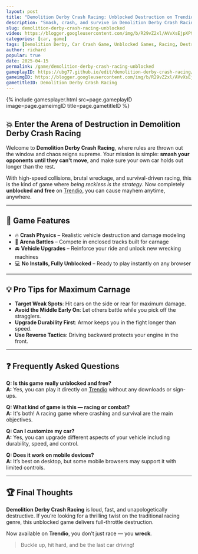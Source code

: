 ```yaml
---
layout: post
title: "Demolition Derby Crash Racing: Unblocked Destruction on Trendio"
description: "Smash, crash, and survive in Demolition Derby Crash Racing — the ultimate unblocked chaos simulator now free to play on Trendio. Can you be the last car standing?"
slug: demolition-derby-crash-racing-unblocked
video: https://blogger.googleusercontent.com/img/b/R29vZ2xl/AVvXsEjpXP9hVtZAjpdzU5CfBA2jugKE56g8kUIp0h-QT5cowxVKtuF-LzgAqVXWJ_muyP4yyZwJl47zLesBsc7fz_bK_sPJnOcIHN95_26Z0n4PqNxkhuQIsO7IvpznVt67tUkGE0YI_LhcS76W2LqGtBd5VVf-onrIPol5AaLGXiEyhGAhEmSN0qfoOdRHWWI/s600/demolition-derby-crash-racing.webp
categories: [car, game]
tags: [Demolition Derby, Car Crash Game, Unblocked Games, Racing, Destruction Arena]
author: richard
popular: true
date: 2025-04-15
permalink: /game/demolition-derby-crash-racing-unblocked
gameplayID: https://ubg77.github.io/edit/demolition-derby-crash-racing/
gameimgID: https://blogger.googleusercontent.com/img/b/R29vZ2xl/AVvXsEjpXP9hVtZAjpdzU5CfBA2jugKE56g8kUIp0h-QT5cowxVKtuF-LzgAqVXWJ_muyP4yyZwJl47zLesBsc7fz_bK_sPJnOcIHN95_26Z0n4PqNxkhuQIsO7IvpznVt67tUkGE0YI_LhcS76W2LqGtBd5VVf-onrIPol5AaLGXiEyhGAhEmSN0qfoOdRHWWI/s600/demolition-derby-crash-racing.webp
gametitleID: Demolition Derby Crash Racing
---
```


{% include gamesplayer.html
  src=page.gameplayID
  image=page.gameimgID
  title=page.gametitleID
%}

## 💥 Enter the Arena of Destruction in Demolition Derby Crash Racing

Welcome to **Demolition Derby Crash Racing**, where rules are thrown out the window and chaos reigns supreme. Your mission is simple: **smash your opponents until they can't move**, and make sure your own car holds out longer than the rest.

With high-speed collisions, brutal wreckage, and survival-driven racing, this is the kind of game where *being reckless is the strategy*. Now completely **unblocked and free** on [Trendio](https://www.trendio.homes/), you can cause mayhem anytime, anywhere.

---

## 🚗 Game Features

- 🔥 **Crash Physics** – Realistic vehicle destruction and damage modeling
- 🏁 **Arena Battles** – Compete in enclosed tracks built for carnage
- 🚘 **Vehicle Upgrades** – Reinforce your ride and unlock new wrecking machines
- 💻 **No Installs, Fully Unblocked** – Ready to play instantly on any browser

---

## 💡 Pro Tips for Maximum Carnage

- **Target Weak Spots**: Hit cars on the side or rear for maximum damage.
- **Avoid the Middle Early On**: Let others battle while you pick off the stragglers.
- **Upgrade Durability First**: Armor keeps you in the fight longer than speed.
- **Use Reverse Tactics**: Driving backward protects your engine in the front.

---

## ❓ Frequently Asked Questions

**Q: Is this game really unblocked and free?**  
**A:** Yes, you can play it directly on [Trendio](https://www.trendio.homes/) without any downloads or sign-ups.

**Q: What kind of game is this — racing or combat?**  
**A:** It's both! A racing game where crashing and survival are the main objectives.

**Q: Can I customize my car?**  
**A:** Yes, you can upgrade different aspects of your vehicle including durability, speed, and control.

**Q: Does it work on mobile devices?**  
**A:** It’s best on desktop, but some mobile browsers may support it with limited controls.

---

## 🏆 Final Thoughts

**Demolition Derby Crash Racing** is loud, fast, and unapologetically destructive. If you’re looking for a thrilling twist on the traditional racing genre, this unblocked game delivers full-throttle destruction.

Now available on **Trendio**, you don’t just race — you **wreck**.

> Buckle up, hit hard, and be the last car driving!
